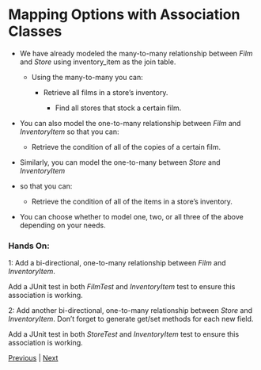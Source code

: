 # Mapping Options with Association Classes

* We have already modeled the many-to-many relationship between *Film*
and *Store* using inventory_item as the join table.

  * Using the many-to-many you can:

    * Retrieve all films in a store’s inventory.

      * Find all stores that stock a certain film.

* You can also model the one-to-many relationship between *Film* and
*InventoryItem* so that you can:

  * Retrieve the condition of all of the copies of a certain film.

* Similarly, you can model the one-to-many between *Store* and *InventoryItem*

* so that you can:

  * Retrieve the condition of all of the items in a store’s inventory.

* You can choose whether to model one, two, or all three of the above
depending on your needs.

### Hands On:
1: Add a bi-directional, one-to-many relationship between *Film* and *InventoryItem*.

Add a JUnit test in both *FilmTest* and *InventoryItem* test to ensure this association is working.

2: Add another bi-directional, one-to-many relationship between *Store* and *InventoryItem*. Don’t forget to generate get/set methods for each new field.

Add a JUnit test in both *StoreTest* and *InventoryItem* test to ensure this association is working.

[Previous](association_class.md) | [Next](labs.md)
